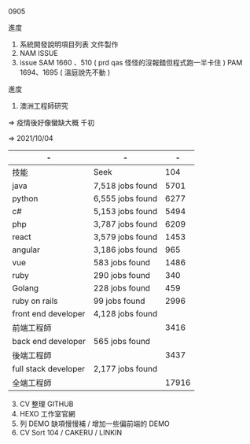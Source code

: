 0905

進度

1. 系統開發說明項目列表 文件製作
2. NAM ISSUE
3. issue SAM 1660 、510 ( prd qas 怪怪的沒報錯但程式跑一半卡住 ) PAM 1694、1695 ( 溫庭說先不動 )

進度

1. 澳洲工程師研究

=> 疫情後好像蠻缺大概 千初

=> 2021/10/04

|-|-|-|
|-|-|-|
|技能|Seek|104|
|java|7,518 jobs found|5701|
|python|6,555 jobs found|6277|
|c#|5,153 jobs found|5494|
|php|3,787 jobs found|6209|
|react|3,579 jobs found|1453|
|angular|3,186 jobs found|965|
|vue|583 jobs found|1486|
|ruby|290 jobs found|340|
|Golang|228 jobs found|459|
|ruby on rails|99 jobs found|2996|
|front end developer|4,128 jobs found|||
|前端工程師||3416|
|back end developer|565 jobs found||
|後端工程師||3437|
|full stack developer|2,177 jobs found|||
|全端工程師||17916||

3. CV 整理 GITHUB 
4. HEXO 工作室官網
5. 列 DEMO 缺項慢慢補 / 增加一些偏前端的 DEMO
6. CV Sort 104 / CAKERU / LINKIN
